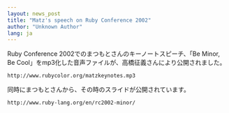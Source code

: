 ```yaml
---
layout: news_post
title: "Matz's speech on Ruby Conference 2002"
author: "Unknown Author"
lang: ja
---
```


Ruby Conference 2002でのまつもとさんのキーノートスピーチ、「Be Minor, Be
Cool」をmp3化した音声ファイルが、高橋征義さんにより公開されました。

    http://www.rubycolor.org/matzkeynotes.mp3

同時にまつもとさんから、その時のスライドが公開されています。

    http://www.ruby-lang.org/en/rc2002-minor/

